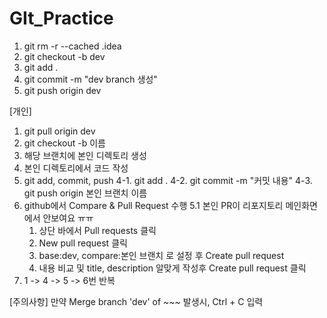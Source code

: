 # GIt_Practice


1. git rm -r --cached .idea
2. git checkout -b dev
3. git add .
4. git commit -m "dev branch 생성"
5. git push origin dev


[개인]
1. git pull origin dev
2. git checkout -b 이름
3. 해당 브랜치에 본인 디렉토리 생성
4. 본인 디렉토리에서 코드 작성
5. git add, commit, push
   4-1. git add .
   4-2. git commit -m "커밋 내용"
   4-3. git push origin 본인 브랜치 이름
6. github에서 Compare & Pull Request 수행
   5.1 본인 PR이 리포지토리 메인화면에서 안보여요 ㅠㅠ
      1. 상단 바에서 Pull requests 클릭
      2. New pull request 클릭
      3. base:dev, compare:본인 브랜치 로 설정 후 Create pull request
      4. 내용 비교 및 title, description 알맞게 작성후 Create pull request 클릭
7. 1 -> 4 -> 5 -> 6번 반복

[주의사항]
만약 Merge branch 'dev' of ~~~ 발생시, Ctrl + C 입력
